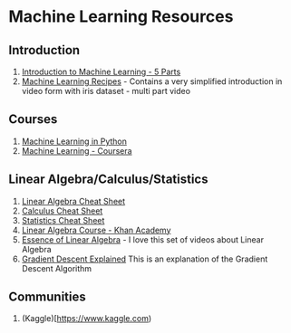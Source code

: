 # Machine Learning Resources

## Introduction

1. [Introduction to Machine Learning - 5 Parts](https://medium.com/springboard/the-data-science-process-the-complete-laymans-guide-to-what-a-data-scientist-actually-does-ca3e166b7c67)
2. [Machine Learning Recipes](https://www.youtube.com/watch?v=cKxRvEZd3Mw&list=PLT6elRN3Aer7ncFlaCz8Zz-4B5cnsrOMt) - Contains a very simplified introduction in video form with iris dataset - multi part video

## Courses

1. [Machine Learning in Python](https://www.springboard.com/learning-paths/machine-learning-python/)
2. [Machine Learning - Coursera](https://www.coursera.org/learn/machine-learning)

## Linear Algebra/Calculus/Statistics

1. [Linear Algebra Cheat Sheet](http://www.souravsengupta.com/cds2016/lectures/Savov_Notes.pdf)
2. [Calculus Cheat Sheet](http://tutorial.math.lamar.edu/pdf/Calculus_Cheat_Sheet_All.pdf)
3. [Statistics Cheat Sheet](http://web.mit.edu/~csvoss/Public/usabo/stats_handout.pdf)
4. [Linear Algebra Course - Khan Academy](https://www.khanacademy.org/math/linear-algebra/)
5. [Essence of Linear Algebra](https://www.youtube.com/watch?v=kjBOesZCoqc&list=PLZHQObOWTQDPD3MizzM2xVFitgF8hE_ab) - I love this set of videos about Linear Algebra
6. [Gradient Descent Explained](https://www.youtube.com/watch?v=umAeJ7LMCfU) This is an explanation of the Gradient Descent Algorithm

## Communities

1. (Kaggle)[https://www.kaggle.com)



